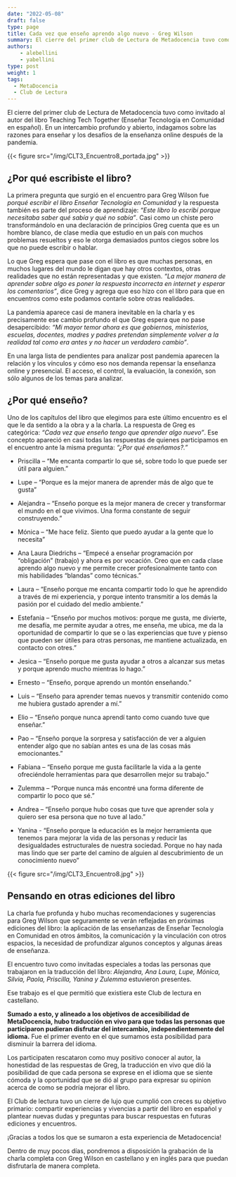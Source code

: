 ```yaml
---
date: "2022-05-08"
draft: false
type: page
title: Cada vez que enseño aprendo algo nuevo - Greg Wilson 
summary: El cierre del primer club de Lectura de Metadocencia tuvo como invitado al autor del libro Teaching Tech Together. En un intercambio profundo y abierto, indagamos sobre las razones para enseñar y los desafíos de la enseñanza online después de la pandemia.
authors: 
    - alebellini
    - yabellini
type: post
weight: 1
tags: 
  - MetaDocencia
  - Club de Lectura
---
```


El cierre del primer club de Lectura de Metadocencia tuvo como invitado al autor del libro Teaching Tech Together (Enseñar Tecnología en Comunidad en español). En un intercambio profundo y abierto, indagamos sobre las razones para enseñar y los desafíos de la enseñanza online después de la pandemia.


{{< figure src="/img/CLT3_Encuentro8_portada.jpg" >}}


## ¿Por qué escribiste el libro?

La primera pregunta que surgió en el encuentro para Greg Wilson fue _porqué escribir el libro Enseñar Tecnología en Comunidad_ y la respuesta también es parte del proceso de aprendizaje: _“Este libro lo escribí porque necesitaba saber qué sabía y qué no sabía”_. Casi como un chiste pero transformándolo en una declaración de principios Greg cuenta que es un hombre blanco, de clase media que estudio en un país con muchos problemas resueltos y eso le otorga demasiados puntos ciegos sobre los que no puede escribir o hablar.

Lo que Greg espera que pase con el libro es que muchas personas, en muchos lugares del mundo le digan que hay otros contextos, otras realidades que no están representadas y que existen. _“La mejor manera de aprender sobre algo es poner la respuesta incorrecta en internet y esperar los comentarios”_, dice Greg y agrega que eso hizo con el libro para que en encuentros como este podamos contarle sobre otras realidades.

La pandemia aparece casi de manera inevitable en la charla y es precisamente ese cambio profundo el que Greg espera que no pase desapercibido: _“Mi mayor temor ahora es que gobiernos, ministerios, escuelas, docentes, madres y padres pretendan simplemente volver a la realidad tal como era antes y no hacer un verdadero cambio”_.

En una larga lista de pendientes para analizar post pandemia aparecen la relación y los vínculos y cómo eso nos demanda repensar la enseñanza online y presencial. El acceso, el control, la evaluación, la conexión, son sólo algunos de los temas para analizar. 


## ¿Por qué enseño?

Uno de los capítulos del libro que elegimos para este último encuentro es el que le da sentido a la obra y a la charla. La respuesta de Greg es categórica: _“Cada vez que enseño tengo que aprender algo nuevo”_.
Ese concepto apareció en casi todas las respuestas de quienes participamos en el encuentro ante la misma pregunta: _“¿Por qué enseñamos?.”_

* Priscilla – “Me encanta compartir lo que sé, sobre todo lo que puede ser útil para alguien.”

* Lupe – “Porque es la mejor manera de aprender más de algo que te gusta”

* Alejandra – “Enseño porque es la mejor manera de crecer y transformar el mundo en el que vivimos. Una forma constante de seguir construyendo.”

* Mónica – “Me hace feliz. Siento que puedo ayudar a la gente que lo necesita”

* Ana Laura Diedrichs – “Empecé a enseñar programación por “obligación” (trabajo) y ahora es por vocación. Creo que en cada clase aprendo algo nuevo y me permite crecer profesionalmente tanto con mis habilidades “blandas” como técnicas.”

* Laura – “Enseño porque me encanta compartir todo lo que he aprendido a través de mi experiencia, y porque intento transmitir a los demás la pasión por el cuidado del medio ambiente.”

* Estefania – “Enseño por muchos motivos: porque me gusta, me divierte, me desafía, me permite ayudar a otres, me enseña, me ubica, me da la oportunidad de compartir lo que se o las experiencias que tuve y pienso que pueden ser útiles para otras personas, me mantiene actualizada, en contacto con otres.”

* Jesica – “Enseño porque me gusta ayudar a otros a alcanzar sus metas y porque aprendo mucho mientras lo hago.”

* Ernesto – “Enseño, porque aprendo un montón enseñando.”

* Luis – “Enseño para aprender temas nuevos y transmitir contenido como me hubiera gustado aprender a mí.”

* Elio – “Enseño porque nunca aprendí tanto como cuando tuve que enseñar.”

* Pao – “Enseño porque la sorpresa y satisfacción de ver a alguien entender algo que no sabían antes es una de las cosas más emocionantes.”

* Fabiana – “Enseño porque me gusta facilitarle la vida a la gente ofreciéndole herramientas para que desarrollen mejor su trabajo.”

* Zulemma – “Porque nunca más encontré una forma diferente de compartir lo poco que sé.”

* Andrea – “Enseño porque hubo cosas que tuve que aprender sola y quiero ser esa persona que no tuve al lado.”

* Yanina - “Enseño porque la educación es la mejor herramienta que tenemos para mejorar la vida de las personas y reducir las desigualdades estructurales de nuestra sociedad.  Porque no hay nada mas lindo que ser parte del camino de alguien al descubrimiento de un conocimiento nuevo”

{{< figure src="/img/CLT3_Encuentro8.jpg" >}}

## Pensando en otras ediciones del libro

La charla fue profunda y hubo muchas recomendaciones y sugerencias para Greg Wilson que seguramente se verán reflejadas en próximas ediciones del libro: la aplicación de las enseñanzas de Enseñar Tecnología en Comunidad en otros ámbitos, la comunicación y la vinculación con otros espacios, la necesidad de profundizar algunos conceptos y algunas áreas de enseñanza. 

El encuentro tuvo como invitadas especiales a todas las personas que trabajaron en la traducción del libro: _Alejandra, Ana Laura, Lupe, Mónica, Silvia, Paola, Priscilla, Yanina y Zulemma_ estuvieron presentes. 

Ese trabajo es el que permitió que existiera este Club de lectura en castellano.

__Sumado a esto, y alineado a los objetivos de accesibilidad de MetaDocencia, hubo traducción en vivo para que todas las personas que participaron pudieran disfrutar del intercambio, independientemente del idioma.__ Fue el primer evento en el que sumamos esta posibilidad para disminuir la barrera del idioma.

Los participaten rescataron como muy positivo conocer al autor, la honestidad de las respuestas de Greg, la traducción en vivo que dió la posibilidad de que cada persona se exprese en el idioma que se siente cómoda y la oportunidad que se dió al grupo para expresar su opinion acerca de como se podría mejorar el libro.


El Club de lectura tuvo un cierre de lujo que cumplió con creces su objetivo primario: compartir experiencias y vivencias a partir del libro en español y plantear nuevas dudas y preguntas para buscar respuestas en futuras ediciones y encuentros.

¡Gracias a todos los que se sumaron a esta experiencia de Metadocencia!

Dentro de muy pocos días, pondremos a disposición la grabación de la charla completa con Greg Wilson en castellano y en inglés para que puedan disfrutarla de manera completa.
